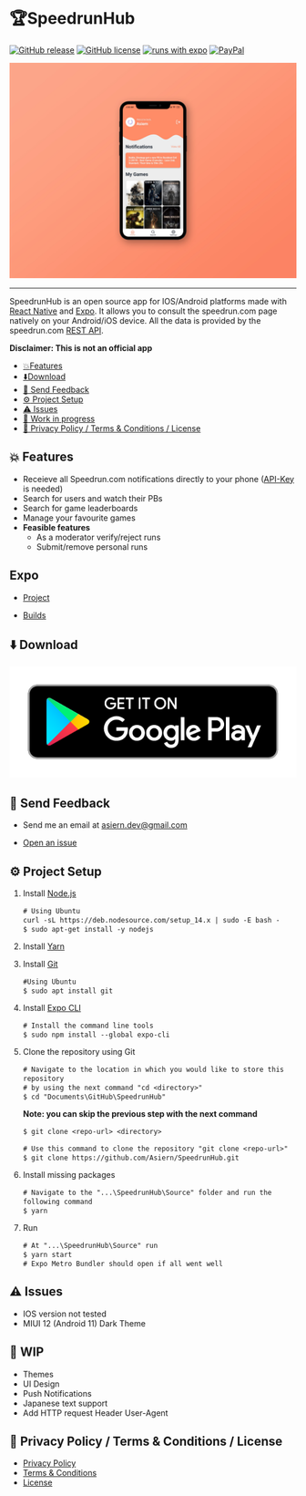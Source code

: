 # :trophy:SpeedrunHub

[![GitHub release](https://img.shields.io/badge/Latest-1.0.12-blue?style=flat-square)](https://github.com/Asiern/SpeedrunHub/releases/latest)
[![GitHub license](https://img.shields.io/badge/License-GPL--3.0-red?style=flat-square)](https://raw.githubusercontent.com/Asiern/SpeedrunHub/master/LICENSE)
[![runs with expo](https://img.shields.io/badge/Runs%20with%20Expo-000.svg?style=flat-square&logo=EXPO&labelColor=f3f3f3&logoColor=000)](https://expo.io/)
[![PayPal](https://img.shields.io/badge/Support-000.svg?style=flat-square&logo=PayPal&labelColor=f3f3f3&logoColor=000)](https://www.paypal.me/asiernl)

<img src="https://github.com/Asiern/SpeedrunHub/blob/master/Readme/assets/Home.jpg" />

---

SpeedrunHub is an open source app for IOS/Android platforms made with [React Native](https://reactnative.dev/) and [Expo](https://expo.io/).
It allows you to consult the speedrun.com page natively on your Android/iOS device. All the data is provided by the speedrun.com [REST API](https://github.com/speedruncomorg/api).

**Disclaimer: This is not an official app**

- [:boom:Features](#boom-features)
- [:arrow_down:Download](#arrow_down-Download)
- [:email: Send Feedback](#email-send-feedback)
- [:gear: Project Setup](#gear-project-setup)
- [:warning: Issues](#warning-issues)
- [:construction: Work in progress](#construction-wip)
- [:page_with_curl: Privacy Policy / Terms & Conditions / License](#page_with_curl-privacy-policy--terms--conditions--license)

## :boom: Features

- Receieve all Speedrun.com notifications directly to your phone ([API-Key](https://github.com/speedruncomorg/api/blob/master/authentication.md#aquiring-a-users-api-key) is needed)
- Search for users and watch their PBs
- Search for game leaderboards
- Manage your favourite games
- <b>Feasible features</b>
  - As a moderator verify/reject runs
  - Submit/remove personal runs

## Expo

- [Project](https://expo.io/dashboard/asiern/speedruncomapp)

- [Builds](https://expo.io/dashboard/asiern/speedruncomapp/builds)

## :arrow_down: Download

[![Get](Readme/assets/google-play-badge.png)](https://play.google.com/store/apps/details?id=com.asiern.speedrun)

## :email: Send Feedback

- Send me an email at <asiern.dev@gmail.com>

- [Open an issue](https://github.com/Asiern/SpeedrunHub/issues/new/choose)

## :gear: Project Setup

1. Install [Node.js](https://nodejs.org/en/)

   ```
   # Using Ubuntu
   curl -sL https://deb.nodesource.com/setup_14.x | sudo -E bash -
   $ sudo apt-get install -y nodejs
   ```
   
2. Install [Yarn](https://classic.yarnpkg.com/en/docs/install)

3. Install [Git](https://git-scm.com/)

   ```
   #Using Ubuntu
   $ sudo apt install git
   ```

4. Install [Expo CLI](https://docs.expo.io/get-started/installation/)

   ```
   # Install the command line tools
   $ sudo npm install --global expo-cli
   ```

5. Clone the repository using Git

   ```
   # Navigate to the location in which you would like to store this repository
   # by using the next command "cd <directory>"
   $ cd "Documents\GitHub\SpeedrunHub"
   ```

   **Note: you can skip the previous step with the next command**

   ```
   $ git clone <repo-url> <directory>
   ```

   ```
   # Use this command to clone the repository "git clone <repo-url>"
   $ git clone https://github.com/Asiern/SpeedrunHub.git
   ```

5. Install missing packages

   ```
   # Navigate to the "...\SpeedrunHub\Source" folder and run the following command
   $ yarn
   ```

6. Run

   ```
   # At "...\SpeedrunHub\Source" run
   $ yarn start
   # Expo Metro Bundler should open if all went well
   ```
   
## :warning: Issues

- IOS version not tested
- MIUI 12 (Android 11) Dark Theme

## :construction: WIP

- Themes
- UI Design
- Push Notifications
- Japanese text support
- Add HTTP request Header User-Agent

## :page_with_curl: Privacy Policy / Terms & Conditions / License

- [Privacy Policy](Readme/Privacy%20Policy.md)
- [Terms & Conditions](Readme/Terms%20%26%20Conditions.md)
- [License](LICENSE)

